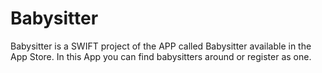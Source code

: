 # Babysitter
Babysitter is a SWIFT project of the APP called Babysitter available in the App Store. In this App you can find babysitters around or register as one.
